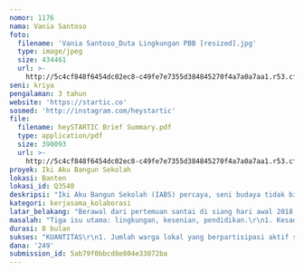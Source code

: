 ```yaml
---
nomor: 1176
nama: Vania Santoso
foto:
  filename: 'Vania Santoso_Duta Lingkungan PBB [resized].jpg'
  type: image/jpeg
  size: 434461
  url: >-
    http://5c4cf848f6454dc02ec8-c49fe7e7355d384845270f4a7a0a7aa1.r53.cf2.rackcdn.com/5d9a29d0-4291-47b9-8855-de0ec2578ac5/Vania%20Santoso_Duta%20Lingkungan%20PBB%20[resized].jpg
seni: kriya
pengalaman: 3 tahun
website: 'https://startic.co'
sosmed: 'http://instagram.com/heystartic'
file:
  filename: heySTARTIC Brief Summary.pdf
  type: application/pdf
  size: 390093
  url: >-
    http://5c4cf848f6454dc02ec8-c49fe7e7355d384845270f4a7a0a7aa1.r53.cf2.rackcdn.com/a1d91679-c8c7-4c4e-a32b-26c308c2c47a/heySTARTIC%20Brief%20Summary.pdf
proyek: Iki Aku Bangun Sekolah
lokasi: Banten
lokasi_id: Q3540
deskripsi: "Iki Aku Bangun Sekolah (IABS) percaya, seni budaya tidak bisa hanya diajarkan lewat teori, tetapi juga harus dialami langsung lewat bukti nyata. IABS hadir sebagai kolaborasi berbasis circular economy untuk merevitalisasi sekolah rusak sambil memproduksi kriya seni daur ulang dari sampah proses pembangunan, khususnya kantong semen disertai inovasi membatik. Mengapa kolaborasi? Karena Iki Aku adalah produk terbaru heySTARTIC, bisnis sosial yang berfokus pada inovasi daur ulang, sementara Bangun Sekolah adalah yayasan yang bertujuan merenovasi sekolah.\r\n\r\nIABS akan memberdayakan warga dengan pelatihan menghasilkan kriya daur ulang yang kembali mendukung proses belajar mengajar, seperti tas, tempat pensil, dan lainnya sebagai bukti nyata bentuk kesenian. Pelajar penerima produk juga mendapat pengayaan tentang inovasi membatik di kantong semen agar nilai jual produk meningkat dan mereka menghargai proses membatik. Menariknya, para pelatih batik ini merupakan warga di area eks-lokalisasi yang telah mendapatkan pelatihan sebelumnya, sehingga mereka berkesempatan mengaktualisasikan diri.\r\n\r\nMelalui pendekatan community-led yang menjadikan warga sebagai tenaga pengajar seni budaya, produksi, dan pembangunan, IABS menumbuhkan sense of belonging agar warga sadar, penyediaan sekolah beserta kebutuhannya merupakan tanggung jawab bersama. \r\nSetelah observasi lapangan, SMP Insan Muda Mulia di Pandeglang, Banten menjadi tempat implementasi pertama IABS, dengan rencana memanfaatkan momentum Hari Pendidikan Nasional, Mei 2018."
kategori: kerjasama_kolaborasi
latar_belakang: "Berawal dari pertemuan santai di siang hari awal 2018, dua perempuan yang adalah pendiri heySTARTIC, Vania Santoso dan Yayasan Bangun Sekolah, Maria Harfanti menyadari kesamaan visi untuk saling melengkapi. \r\n\r\nVania pernah merasakan suksesnya berjualan produk daur ulang di luar negeri, tetapi juga pernah gagal saat menjual di Indonesia. Vania akhirnya mengembangkan proyek sosial yang dijalankannya sejak 2005 menjadi bisnis sosial heySTARTIC di tahun 2014, berfokus pada inovasi produk fesyen eksotik ramah lingkungan. Salah satu produk unggulannya adalah daur ulang kantong semen yang hasil akhirnya menyerupai kulit. Maria Harfanti adalah Miss Indonesia 2015 yang juga menjadi 2nd Runner Up Miss World 2015. Melanjutkan proyek Beauty with a Purpose-nya yang sukses memberdayakan masyarakat lokal dan menjadi juara di ajang Miss World, Maria yang memiliki kepedulian tinggi di bidang pendidikan mendirikan Yayasan Bangun Sekolah sebagai wadah di bidang perbaikan sekolah-sekolah di kawasan tertinggal. \r\n\r\nMengingat heySTARTIC memiliki kriya seni budaya yang inovatif, khususnya dari kantong semen dan akan meluncurkan produk baru Iki Aku sementara Bangun Sekolah akan melakukan revitalisasi sekolah yang juga menghasilkan sampah kantong semen, Vania dan Maria sepakat berkolaborasi untuk menghadirkan pendidikan seni budaya yang tidak hanya teori, tapi juga langsung dalam wujud nyata produk yang dapat dirasakan penerima manfaatnya."
masalah: "Tiga isu utama: lingkungan, kesenian, pendidikan.\r\n1. Kesadaran dan apresiasi masyarakat. Berdasarkan hasil jajak pendapat 2017 yang dilakukan heySTARTIC dengan dukungan U-Report dari UNICEF ke 2.000 lebih pemuda se-Indonesia, 91% mengaku pernah melihat produk daur ulang, tapi terjadi penurunan 20% ketika ditanya minat belinya. 55% menyatakan produk daur ulang kurang menarik dan kualitasnya meragukan. Data ini sejalan dengan fakta lapangan bahwa produk daur ulang kurang diminati masyarakat, sehingga akhirnya hanya terpajang menjadi \"sampah\" dalam bentuk lain. IABS mengajarkan inovasi daur ulang inovatif untuk meningkatkan kesadaran masyarakat.\r\n\r\n2. Pergeseran esensi batik. Banyak orang berpikir, batik hanya sekadar motif. Padahal, batik adalah proses. Karenanya IABS mengadakan praktek membatik langsung di kantong semen sebagai pendidikan seni budaya secara nyata bagi pelajar maupun masyarakat luas, termasuk pendaftar relawan program edukasi Bangun Sekolah.\r\n\r\n3. Banyaknya sekolah rusak. Berdasarkan laporan UNICEF 2016, ada 2.500.000 anak Indonesia tidak dapat bersekolah, salah satu alasannya adalah fasilitas sekolah yang tidak memadai. Dinas Pendidikan dan Kebudayaan Kabupaten Serang mencatat setidaknya ada 4.000 ruang kelas yang kondisinya masuk kategori rusak berat di Banten tahun 2017. Lebih dari 1.000 ruang kelas SD sampai SMP terletak di Pandeglang, yang akhirnya menjadi lokasi pertama implementasi IABS."
durasi: 8 bulan
sukses: "KUANTITAS\r\n1. Jumlah warga lokal yang berpartisipasi aktif sebagai pekerja (produksi, konstruksi, pengajar seni budaya)\r\n2. Jumlah pelatihan daur ulang dan inovasi membatik\r\n3. Jumlah kriya seni daur ulang yang berhasil dihasilkan dari sampah yang ada\r\n4. Jumlah dana yang terkumpul dari penjualan kriya seni dan peningkatan pemasukan warga lokal  \r\n5. Jumlah fasilitas sekolah yang berhasil direvitalisasi\r\n\r\nKUALITAS\r\n1. Peningkatan keterampilan warga lokal untuk agar mendapat penghasilan tambahan.\r\n2. Peningkatan kesadaran masyarakat pada gaya hidup ramah lingkungan\r\n3. Kenyamanan proses belajar-mengajar sebelum dan sesudah renovasi"
dana: '249'
submission_id: 5ab79f0bbcd8e804e33072ba
---
```

